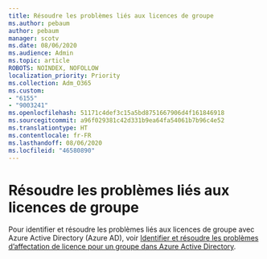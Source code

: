```yaml
---
title: Résoudre les problèmes liés aux licences de groupe
ms.author: pebaum
author: pebaum
manager: scotv
ms.date: 08/06/2020
ms.audience: Admin
ms.topic: article
ROBOTS: NOINDEX, NOFOLLOW
localization_priority: Priority
ms.collection: Adm_O365
ms.custom:
- "6155"
- "9003241"
ms.openlocfilehash: 51171c4def3c15a5bd8751667906d4f161846918
ms.sourcegitcommit: a96f029381c42d331b9ea64fa54061b7b96c4e52
ms.translationtype: HT
ms.contentlocale: fr-FR
ms.lasthandoff: 08/06/2020
ms.locfileid: "46580890"
---
```

# <a name="troubleshoot-group-licensing"></a>Résoudre les problèmes liés aux licences de groupe

Pour identifier et résoudre les problèmes liés aux licences de groupe avec Azure Active Directory (Azure AD), voir [Identifier et résoudre les problèmes d’affectation de licence pour un groupe dans Azure Active Directory](https://docs.microsoft.com/azure/active-directory/users-groups-roles/licensing-groups-resolve-problems).